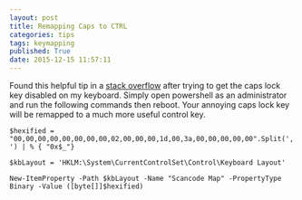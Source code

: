 ```yaml
---
layout: post
title: Remapping Caps to CTRL
categories: tips
tags: keymapping
published: True
date: 2015-12-15 11:57:11
---
```


Found this helpful tip in a [stack overflow](https://superuser.com/questions/949385/map-capslock-to-control-in-windows-10/997448#997448?newreg=2db99c78f27048eabada63e1006c5075) after trying to get the caps lock key disabled on my keyboard.
Simply open powershell as an administrator and run the following commands then reboot. Your annoying caps lock key will be remapped to a much more useful control key. 

`$hexified = "00,00,00,00,00,00,00,00,02,00,00,00,1d,00,3a,00,00,00,00,00".Split(',') | % { "0x$_"}`

`$kbLayout = 'HKLM:\System\CurrentControlSet\Control\Keyboard Layout'`

`New-ItemProperty -Path $kbLayout -Name "Scancode Map" -PropertyType Binary -Value ([byte[]]$hexified)`